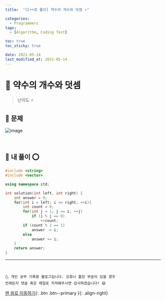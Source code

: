 ```yaml
---
title:  "[C++로 풀이] 약수의 개수와 덧셈 ⭐" 

categories:
  - Programmers
tags:
  - [Algorithm, Coding Test]

toc: true
toc_sticky: true

date: 2021-05-14
last_modified_at: 2021-05-14
---
```


# 📌 약수의 개수와 덧셈

> 난이도 ⭐

## 🚀 문제

![image](https://user-images.githubusercontent.com/42318591/118239387-b2288b00-b4d4-11eb-9aa9-2a38952ca9e5.png)

<br>

## 🚀 내 풀이 ⭕

```cpp
#include <string>
#include <vector>

using namespace std;

int solution(int left, int right) {
    int answer = 0;
    for(int i = left; i <= right; ++i){
        int count = 0;
        for(int j = 1; j <= i; ++j)
            if (i % j == 0)
                ++count;
        if (count % 2 == 1)
            answer -= i;
        else 
            answer += i;
    }
    return answer;
}
```

***
<br>

    🌜 개인 공부 기록용 블로그입니다. 오류나 틀린 부분이 있을 경우 
    언제든지 댓글 혹은 메일로 지적해주시면 감사하겠습니다! 😄

[맨 위로 이동하기](#){: .btn .btn--primary }{: .align-right}